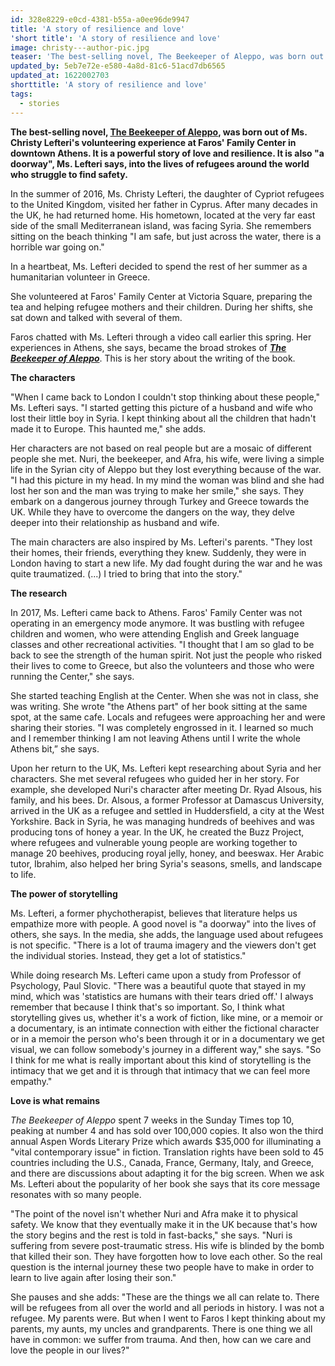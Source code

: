```yaml
---
id: 328e8229-e0cd-4381-b55a-a0ee96de9947
title: 'A story of resilience and love'
'short title': 'A story of resilience and love'
image: christy---author-pic.jpg
teaser: 'The best-selling novel, The Beekeeper of Aleppo, was born out of Ms. Christy Lefteri''s volunteering experience at Faros'' Family Center in downtown Athens. It is a powerful story of love and...'
updated_by: 5eb7e72e-e580-4a8d-81c6-51acd7db6565
updated_at: 1622002703
shorttitle: 'A story of resilience and love'
tags:
  - stories
---
```

**The best-selling novel, [The Beekeeper of Aleppo](https://www.beekeeperofaleppo.com/the-beekeeper-of-aleppo/), was born out of Ms. Christy Lefteri's volunteering experience at Faros' Family Center in downtown Athens. It is a powerful story of love and resilience. It is also "a doorway", Ms. Lefteri says, into the lives of refugees around the world who struggle to find safety.**

In the summer of 2016, Ms. Christy Lefteri, the daughter of Cypriot refugees to the United Kingdom, visited her father in Cyprus. After many decades in the UK, he had returned home. His hometown, located at the very far east side of the small Mediterranean island, was facing Syria. She remembers sitting on the beach thinking "I am safe, but just across the water, there is a horrible war going on." 

In a heartbeat, Ms. Lefteri decided to spend the rest of her summer as a humanitarian volunteer in Greece. 

She volunteered at Faros' Family Center at Victoria Square, preparing the tea and helping refugee mothers and their children. During her shifts, she sat down and talked with several of them. 

Faros chatted with Ms. Lefteri through a video call earlier this spring. Her experiences in Athens, she says, became the broad strokes of _[**The Beekeeper of Aleppo**](https://www.beekeeperofaleppo.com/the-beekeeper-of-aleppo/)_. This is her story about the writing of the book.

**The characters**

"When I came back to London I couldn't stop thinking about these people," Ms. Lefteri says. "I started getting this picture of a husband and wife who lost their little boy in Syria. I kept thinking about all the children that hadn't made it to Europe. This haunted me," she adds. 

Her characters are not based on real people but are a mosaic of different people she met. Nuri, the beekeeper, and Afra, his wife, were living a simple life in the Syrian city of Aleppo but they lost everything because of the war. "I had this picture in my head. In my mind the woman was blind and she had lost her son and the man was trying to make her smile," she says. They embark on a dangerous journey through Turkey and Greece towards the UK. While they have to overcome the dangers on the way, they delve deeper into their relationship as husband and wife. 

The main characters are also inspired by Ms. Lefteri's parents. "They lost their homes, their friends, everything they knew. Suddenly, they were in London having to start a new life. My dad fought during the war and he was quite traumatized. (...) I tried to bring that into the story."

**The research**

In 2017, Ms. Lefteri came back to Athens. Faros' Family Center was not operating in an emergency mode anymore. It was bustling with refugee children and women, who were attending English and Greek language classes and other recreational activities. "I thought that I am so glad to be back to see the strength of the human spirit. Not just the people who risked their lives to come to Greece, but also the volunteers and those who were running the Center," she says. 

She started teaching English at the Center. When she was not in class, she was writing. She wrote "the Athens part" of her book sitting at the same spot, at the same cafe. Locals and refugees were approaching her and were sharing their stories. "I was completely engrossed in it. I learned so much and I remember thinking I am not leaving Athens until I write the whole Athens bit,” she says.

Upon her return to the UK, Ms. Lefteri kept researching about Syria and her characters. She met several refugees who guided her in her story. For example, she developed Nuri's character after meeting Dr. Ryad Alsous, his family, and his bees. Dr. Alsous, a former Professor at Damascus University, arrived in the UK as a refugee and settled in Huddersfield, a city at the West Yorkshire. Back in Syria, he was managing hundreds of beehives and was producing tons of honey a year. In the UK, he created the Buzz Project, where refugees and vulnerable young people are working together to manage 20 beehives, producing royal jelly, honey, and beeswax. Her Arabic tutor, Ibrahim, also helped her bring Syria's seasons, smells, and landscape to life. 

**The power of storytelling**

Ms. Lefteri, a former phychotherapist, believes that literature helps us empathize more with people. A good novel is "a doorway" into the lives of others, she says. In the media, she adds, the language used about refugees is not specific. "There is a lot of trauma imagery and the viewers don't get the individual stories. Instead, they get a lot of statistics."

While doing research Ms. Lefteri came upon a study from Professor of Psychology, Paul Slovic. "There was a beautiful quote that stayed in my mind, which was 'statistics are humans with their tears dried off.' I always remember that because I think that's so important. So, I think what storytelling gives us, whether it's a work of fiction, like mine, or a memoir or a documentary, is an intimate connection with either the fictional character or in a memoir the person who's been through it or in a documentary we get visual, we can follow somebody's journey in a different way," she says. "So I think for me what is really important about this kind of storytelling is the intimacy that we get and it is through that intimacy that we can feel more empathy."

**Love is what remains**

_The Beekeeper of Aleppo_ spent 7 weeks in the Sunday Times top 10, peaking at number 4 and has sold over 100,000 copies. It also won the third annual Aspen Words Literary Prize which awards $35,000 for illuminating a "vital contemporary issue" in fiction. Translation rights have been sold to 45 countries including the U.S., Canada, France, Germany, Italy, and Greece, and there are discussions about adapting it for the big screen. When we ask Ms. Lefteri about the popularity of her book she says that its core message resonates with so many people. 

"The point of the novel isn't whether Nuri and Afra make it to physical safety. We know that they eventually make it in the UK because that's how the story begins and the rest is told in fast-backs," she says. "Nuri is suffering from severe post-traumatic stress. His wife is blinded by the bomb that killed their son. They have forgotten how to love each other. So the real question is the internal journey these two people have to make in order to learn to live again after losing their son." 

She pauses and she adds: "These are the things we all can relate to. There will be refugees from all over the world and all periods in history. I was not a refugee. My parents were. But when I went to Faros I kept thinking about my parents, my aunts, my uncles and grandparents. There is one thing we all have in common: we suffer from trauma. And then, how can we care and love the people in our lives?"